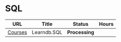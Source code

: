 # SQL
<table>
<thead>
<tr>
<th align="center">URL</th>
<th>Title</th>
<th align="center">Status</th>
<th align="center">Hours</th>
</tr>
</thead>
<tbody>
<tr>
<td align="center"><a href="https://learndb.ru/courses" rel="nofollow">Courses</a></td>
<td>Learndb.SQL</td>
<td align="center"><strong>Processing</strong></td>
</tr>
</tbody>
</table>
